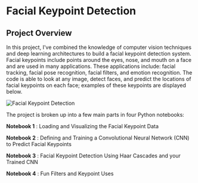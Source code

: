 [//]: # (Image References)

[image1]: ./images/key_pts_example.png "Facial Keypoint Detection"

# Facial Keypoint Detection

## Project Overview

In this project, I've combined the knowledge of computer vision techniques and deep learning architectures to build a facial keypoint detection system. Facial keypoints include points around the eyes, nose, and mouth on a face and are used in many applications. These applications include: facial tracking, facial pose recognition, facial filters, and emotion recognition. The code is able to look at any image, detect faces, and predict the locations of facial keypoints on each face; examples of these keypoints are displayed below.

![Facial Keypoint Detection][image1]

The project is broken up into a few main parts in four Python notebooks:

__Notebook 1__ : Loading and Visualizing the Facial Keypoint Data

__Notebook 2__ : Defining and Training a Convolutional Neural Network (CNN) to Predict Facial Keypoints

__Notebook 3__ : Facial Keypoint Detection Using Haar Cascades and your Trained CNN

__Notebook 4__ : Fun Filters and Keypoint Uses


